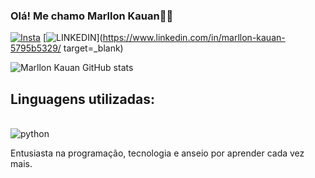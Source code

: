 ### Olá! Me chamo Marllon Kauan👋🏼


[![Insta](https://img.shields.io/badge/Instagram-E4405F?style=for-the-badge&logo=instagram&logoColor=white)](https://www.instagram.com/marllon10p/)
[![LINKEDIN](https://img.shields.io/badge/LinkedIn-0077B5?style=for-the-badge&logo=linkedin&logoColor=white)](https://www.linkedin.com/in/marllon-kauan-5795b5329/ target=_blank)

![Marllon Kauan GitHub stats](https://github-readme-stats.vercel.app/api?username=Marllon-dev&show_icons=true&theme=dracula)

## Linguagens utilizadas:

<dic style="display: inline_block"><br/>
 <img align="center" alt="python" src="https://img.shields.io/badge/Python-3776AB?style=for-the-badge&logo=python&logoColor=white"/>
 </div>
Entusiasta na programação, tecnologia e anseio por aprender cada vez mais.

